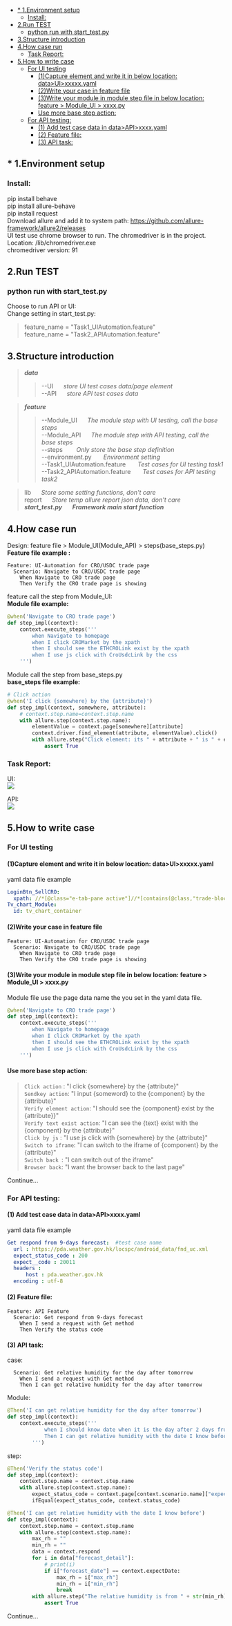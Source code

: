 - [* 1.Environment setup](#--1environment-setup)
  * [Install:](#install-)
- [2.Run TEST](#2run-test)
  * [python run with start_test.py](#python-run-with-start-testpy)
- [3.Structure introduction](#3structure-introduction)
- [4.How case run](#4how-case-run)
  * [Task Report:](#task-report-)
- [5.How to write case](#5how-to-write-case)
  * [For UI testing](#for-ui-testing)
    + [(1)Capture element and write it in below location: data>UI>xxxxx.yaml](#-1-capture-element-and-write-it-in-below-location--data-ui-xxxxxyaml)
    + [(2)Write your case in feature file](#-2-write-your-case-in-feature-file)
    + [(3)Write your module in module step file in below location: feature > Module_UI > xxxx.py](#-3-write-your-module-in-module-step-file-in-below-location--feature---module-ui---xxxxpy)
    + [Use more base step action:](#use-more-base-step-action-)
  * [For API testing:](#for-api-testing-)
    + [(1) Add test case data in data>API>xxxx.yaml](#-1--add-test-case-data-in-data-api-xxxxyaml)
    + [(2) Feature file:](#-2--feature-file-)
    + [(3) API task:](#-3--api-task-)



## * 1.Environment setup
### Install:
pip install behave<br>
pip install allure-behave<br>
pip install request<br>
Download allure and add it to system path: https://github.com/allure-framework/allure2/releases <br>
UI test use chrome browser to run. The chromedriver is in the project. Location: /lib/chromedriver.exe<br>
chromedriver version: 91<br>
## 2.Run TEST
### python run with start_test.py
Choose to run API or UI:<br>
Change setting in start_test.py:
>feature_name = "Task1_UIAutomation.feature"<br>
>feature_name = "Task2_APIAutomation.feature" <br>




## 3.Structure introduction
> ___data___  <br> 
>>--UI &nbsp;&nbsp;&nbsp;&nbsp; *store UI test cases data/page element* <br> 
>>--API &nbsp;&nbsp;&nbsp;&nbsp; *store API test cases data* <br>

> ___feature___  <br> 
>>--Module_UI  &nbsp;&nbsp;&nbsp;&nbsp;  *The module step with UI testing, call the base steps* <br>
>>--Module_API     &nbsp;&nbsp;&nbsp;&nbsp;       *The module step with API testing, call the base steps* <br>
>>--steps &nbsp;&nbsp;&nbsp;&nbsp;&nbsp;&nbsp; *Only store the base step definition* <br>
>>--environment.py &nbsp;&nbsp;&nbsp;&nbsp;&nbsp; *Environment setting* <br>
>>--Task1_UIAutomation.feature &nbsp;&nbsp;&nbsp;&nbsp;&nbsp;  *Test cases for UI testing task1* <br>
>>--Task2_APIAutomation.feature &nbsp;&nbsp;&nbsp;&nbsp;&nbsp;  *Test cases for API testing task2* <br>

>lib &nbsp;&nbsp;&nbsp;&nbsp;  *Store some setting functions, don't care* <br>
>report &nbsp;&nbsp;&nbsp;&nbsp;  *Store temp allure report json data, don't care* <br>
> ___start_test.py___ &nbsp;&nbsp;&nbsp;&nbsp;  ***Framework main start function*** <br>


## 4.How case run
Design: feature file > Module_UI(Module_API) > steps(base_steps.py) <br>
**Feature file example :**
```gherkin
Feature: UI-Automation for CRO/USDC trade page
  Scenario: Navigate to CRO/USDC trade page
    When Navigate to CRO trade page
    Then Verify the CRO trade page is showing
```

feature call the step from Module_UI: <br>
**Module file example:** <br> 
```python
@when('Navigate to CRO trade page')
def step_impl(context):
    context.execute_steps('''
        when Navigate to homepage
        when I click CROMarket by the xpath
        then I should see the ETHCROLink exist by the xpath
        when I use js click with CroUsdcLink by the css
    ''')
```

Module call the step from base_steps.py <br>
**base_steps file example:** <br>
```python
# Click action
@when('I click {somewhere} by the {attribute}')
def step_impl(context, somewhere, attribute):
    # context.step.name=context.step.name
    with allure.step(context.step.name):
        elementValue = context.page[somewhere][attribute]
        context.driver.find_element(attribute, elementValue).click()
        with allure.step("Click element: its " + attribute + " is " + elementValue):
            assert True
```
### Task Report:
UI: <br>
![](https://github.com/ilovelikkk/HELLO/blob/master/2.png)

API: <br>
![](https://github.com/ilovelikkk/HELLO/blob/master/3.png)

## 5.How to write case
### For UI testing
#### (1)Capture element and write it in below location: data>UI>xxxxx.yaml
yaml data file example
```yaml
LoginBtn_SellCRO:
  xpath: //*[@class="e-tab-pane active"]//*[contains(@class,"trade-block")][2]//button
Tv_chart_Module:
  id: tv_chart_container
```
#### (2)Write your case in feature file
```gherkin
Feature: UI-Automation for CRO/USDC trade page
  Scenario: Navigate to CRO/USDC trade page
    When Navigate to CRO trade page
    Then Verify the CRO trade page is showing
```
#### (3)Write your module in module step file in below location: feature > Module_UI > xxxx.py
Module file use the page data name the you set in the yaml data file.
```python
@when('Navigate to CRO trade page')
def step_impl(context):
    context.execute_steps('''
        when Navigate to homepage
        when I click CROMarket by the xpath
        then I should see the ETHCROLink exist by the xpath
        when I use js click with CroUsdcLink by the css
    ''')
```


#### Use more base step action:
> `Click action` : "I click {somewhere} by the {attribute}" <br> 
`Sendkey action`: "I input {someword} to the {component} by the {attribute}" <br> 
`Verify element action`: "I should see the {component} exist by the {attribute}}" <br> 
`Verify text exist action`: "I can see the {text} exist with the {component} by the {attribute}" <br> 
`Click by js` : "I use js click with {somewhere} by the {attribute}" <br> 
`Switch to iframe`: "I can switch to the iframe of {component} by the {attribute}" <br> 
`Switch back `: "I can switch out of the iframe" <br> 
`Browser back`: "I want the browser back to the last page" <br> 

Continue...

### For API testing:
#### (1) Add test case data in data>API>xxxx.yaml
yaml data file example
```yaml
Get respond from 9-days forecast:  #test case name
  url : https://pda.weather.gov.hk/locspc/android_data/fnd_uc.xml
  expect_status_code : 200
  expect__code : 20011
  headers :
      host : pda.weather.gov.hk
  encoding : utf-8
```
#### (2) Feature file:
```gherkin
Feature: API Feature
  Scenario: Get respond from 9-days forecast
    When I send a request with Get method
    Then Verify the status code
```
#### (3) API task:
case:
```gherkin
  Scenario: Get relative humidity for the day after tomorrow
    When I send a request with Get method
    Then I can get relative humidity for the day after tomorrow
```
Module:
```python
@Then('I can get relative humidity for the day after tomorrow')
def step_impl(context):
    context.execute_steps('''
            when I should know date when it is the day after 2 days from today
            Then I can get relative humidity with the date I know before
        ''')
```
step:
```python
@Then('Verify the status code')
def step_impl(context):
    context.step.name = context.step.name
    with allure.step(context.step.name):
        expect_status_code = context.page[context.scenario.name]["expect_status_code"]
        ifEqual(expect_status_code, context.status_code)
```     
```python
@Then('I can get relative humidity with the date I know before')
def step_impl(context):
    context.step.name = context.step.name
    with allure.step(context.step.name):
        max_rh = ""
        min_rh = ""
        data = context.respond
        for i in data["forecast_detail"]:
            # print(i)
            if i["forecast_date"] == context.expectDate:
                max_rh = i["max_rh"]
                min_rh = i["min_rh"]
                break
        with allure.step("The relative humidity is from " + str(min_rh) + "% to " + str(max_rh) + "%."):
            assert True
```

Continue...










    
    
    
    

